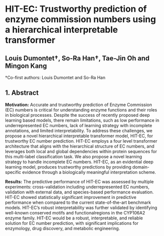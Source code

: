 # HIT-EC: Trustworthy prediction of enzyme commission numbers using a hierarchical interpretable transformer
## Louis Dumontet†, So-Ra Han†, Tae-Jin Oh and Mingon Kang 
†Co-first authors: Louis Dumontet and So-Ra Han

## 1. Abstract 

**Motivation:** Accurate and trustworthy prediction of Enzyme Commission (EC) numbers is critical for understanding enzyme functions and their roles in biological processes. Despite the success of recently proposed deep learning based models, there remain limitations, such as low performance in underrepresented EC numbers, lack of learning strategy with incomplete annotations, and limited interpretability. To address these challenges, we propose a novel hierarchical interpretable transformer model, HIT-EC, for trustworthy EC number prediction. HIT-EC employs a four level transformer architecture that aligns with the hierarchical structure of EC numbers, and leverages both local and global dependencies within protein sequences for this multi-label classification task. We also propose a novel learning strategy to handle incomplete EC numbers. HIT-EC, as an evidential deep learning model, produces trustworthy predictions by providing domain-specific evidence through a biologically meaningful interpretation scheme.

**Results:** The predictive performance of HIT-EC was assessed by multiple experiments: cross-validation including underrepresented EC numbers, validation with external data, and species-based performance evaluation. HIT-EC showed statistically significant improvement in predictive performance when compared to the current state-of-the-art benchmark models. HIT-EC’s robust interpretability was further validated by identifying well-known conserved motifs and functionalregions in the CYP106A2 enzyme family. HIT-EC would be a robust, interpretable, and reliable solution for EC number prediction, with significant implications for enzymology, drug discovery, and metabolic engineering.

